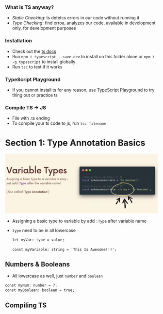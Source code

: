 ### What is TS anyway?

- _Static Checking_: ts detetcs errors in our code without running it
- _Type Checking_: find erroa, analyzes our code, available in development only, for development purposes

### Installation

- Check out the [ts docs](https://www.typescriptlang.org/docs/)
- Run `npm i typescript --save-dev` to install on this folder alone or `npm i -g typescript` to install globally
- Run `tsc` to test if it works

### TypeScript Playground

- If you cannot install ts for any reason, use [TypeScript Playground](https://www.typescriptlang.org/docs/) to try thing out or practice ts

### Compile TS -> JS

- File with .ts ending
- To compile your ts code to js, run `tsc filename`

# Section 1: Type Annotation Basics

![Type Annotation](https://github.com/thaian161/learning-TypeScript/blob/main/docs/typeAnnotation.png)

- Assigning a basic type to variable by add `:Type` after variable name
- `type` need to be in all lowercase

  ```
  let myVar: type = value;

  const myVariable: string = 'This Is Awesome!!!';
  ```

## Numbers & Booleans

- All lowercase as well, just `number` and `boolean`

```
const myNum: number = 7;
const myBoolean: boolean = true;
```

## Compiling TS
